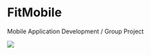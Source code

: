 # FitMobile
Mobile Application Development / Group Project


![](https://github.com/eminbustun/FitMobile/blob/main/FitMobile-video.gif)

